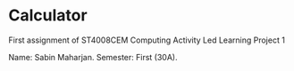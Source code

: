 # Calculator
First assignment of ST4008CEM Computing Activity Led Learning Project 1

Name: Sabin Maharjan.
Semester: First (30A).
